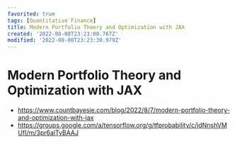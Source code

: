 ```yaml
---
favorited: true
tags: [Quantitative Finance]
title: Modern Portfolio Theory and Optimization with JAX
created: '2022-08-08T23:23:00.767Z'
modified: '2022-08-08T23:23:30.979Z'
---
```


# Modern Portfolio Theory and Optimization with JAX

* https://www.countbayesie.com/blog/2022/8/7/modern-portfolio-theory-and-optimization-with-jax
* https://groups.google.com/a/tensorflow.org/g/tfprobability/c/jdNnshVMUfI/m/3pr6alTyBAAJ

